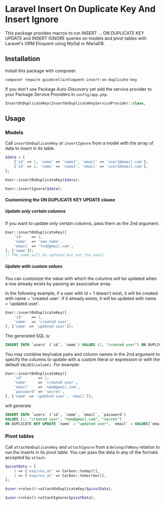 # Laravel Insert On Duplicate Key And Insert Ignore

This package provides macros to run INSERT ... ON DUPLICATE KEY UPDATE and INSERT IGNORE queries on models and pivot tables with Laravel's ORM Eloquent using MySql or MariaDB.

## Installation

Install this package with composer.

```sh
composer require guidocella/eloquent-insert-on-duplicate-key
```

If you don't use Package Auto-Discovery yet add the service provider to your Package Service Providers in `config/app.php`.

```php
InsertOnDuplicateKey\InsertOnDuplicateKeyServiceProvider::class,
```

## Usage

### Models

Call `insertOnDuplicateKey` or `insertIgnore` from a model with the array of data to insert in its table.

```php
$data = [
    ['id' => 1, 'name' => 'name1', 'email' => 'user1@email.com'],
    ['id' => 2, 'name' => 'name2', 'email' => 'user2@email.com'],
];

User::insertOnDuplicateKey($data);

User::insertIgnore($data);
```

#### Customizing the ON DUPLICATE KEY UPDATE clause

##### Update only certain columns

If you want to update only certain columns, pass them as the 2nd argument.

```php
User::insertOnDuplicateKey([
    'id'    => 1,
    'name'  => 'new name',
    'email' => 'foo@gmail.com',
], ['name']);
// The name will be updated but not the email.
```

##### Update with custom values

You can customize the value with which the columns will be updated when a row already exists by passing an associative array.

In the following example, if a user with id = 1 doesn't exist, it will be created with name = 'created user'. If it already exists, it will be updated with name = 'updated user'.

```php
User::insertOnDuplicateKey([
    'id'    => 1,
    'name'  => 'created user',
], ['name' => 'updated user']);
```

The generated SQL is:

```sql
INSERT INTO `users` (`id`, `name`) VALUES (1, "created user") ON DUPLICATE KEY UPDATE `name` = "updated user"
```

You may combine key/value pairs and column names in the 2nd argument to specify the columns to update with a custom literal or expression or with the default `VALUES(column)`. For example:

```php
User::insertOnDuplicateKey([
    'id'       => 1,
    'name'     => 'created user',
    'email'    => 'new@gmail.com',
    'password' => 'secret',
], ['name' => 'updated user', 'email']);
```

will generate

```sql
INSERT INTO `users` (`id`, `name`, `email`, `password`)
VALUES (1, "created user", "new@gmail.com", "secret")
ON DUPLICATE KEY UPDATE `name` = "updated user", `email` = VALUES(`email`)
```

### Pivot tables

Call `attachOnDuplicateKey` and `attachIgnore` from a `BelongsToMany` relation to run the inserts in its pivot table. You can pass the data in any of the formats accepted by `attach`.

```php
$pivotData = [
    1 => ['expires_at' => Carbon::today()],
    2 => ['expires_at' => Carbon::tomorrow()],
];

$user->roles()->attachOnDuplicateKey($pivotData);

$user->roles()->attachIgnore($pivotData);
```
